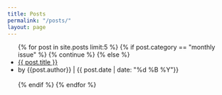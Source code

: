 ```yaml
---
title: Posts
permalink: "/posts/"
layout: page
---
```


<link rel="stylesheet" href="/assets/posts.css">

<ul class="post-ul">
{% for post in site.posts limit:5 %}
    {% if post.category == "monthly issue" %}
        {% continue %}
    {% else %}
        <li class="title"><a href="{{ post.url }}">{{ post.title }}</a></li>
        <li>by {{post.author}} | {{ post.date | date: "%d %B %Y"}}</li>
        <br>
    {% endif %}
{% endfor %}
</ul>